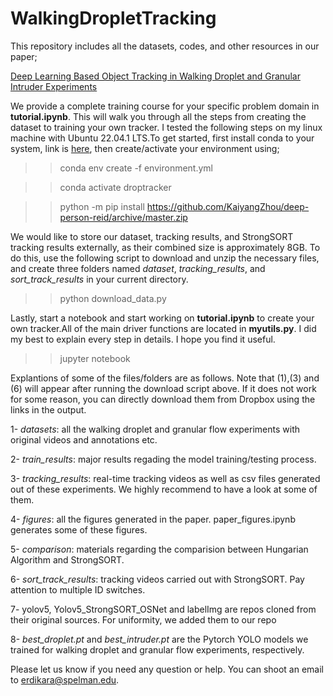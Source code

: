 # WalkingDropletTracking
This repository includes all the datasets, codes, and other resources in our paper; 

[Deep Learning Based Object Tracking in Walking Droplet and Granular Intruder Experiments](https://arxiv.org/abs/2302.05425)


We provide a complete training course for your specific problem domain in **tutorial.ipynb**. This will walk you through all the steps from creating the dataset to training your own tracker. I tested the following steps on my linux machine with Ubuntu 22.04.1 LTS.To get started, first install conda to your system, link is  [here](https://conda.io/projects/conda/en/latest/user-guide/install/index.html), then create/activate your environment using;


>> conda env create -f environment.yml


>> conda activate droptracker


>> python -m pip install https://github.com/KaiyangZhou/deep-person-reid/archive/master.zip



We would like to store our dataset, tracking results, and StrongSORT tracking results externally, as their combined size is approximately 8GB. To do this, use the following script to download and unzip the necessary files, and create three folders named *dataset*, *tracking_results*, and *sort_track_results* in your current directory.


>> python download_data.py


Lastly, start a notebook and start working on **tutorial.ipynb** to create your own tracker.All of the main driver functions are located in **myutils.py**. I did my best to explain every step in details. I hope you find it useful. 



>> jupyter notebook



Explantions of some of the files/folders are as follows. Note that (1),(3) and (6) will appear after running the download script above. If it does not work for some reason, you can directly download them from Dropbox using the links in the output.



1- *datasets*: all the walking droplet and granular flow experiments with original videos and annotations etc.


2- *train_results*: major results regading the model training/testing process. 


3- *tracking_results*:  real-time tracking videos as well as csv files generated out of these experiments. We highly recommend to have a look at some of them.


4- *figures*:  all the figures generated in the paper. paper_figures.ipynb generates some of these figures. 


5- *comparison*:  materials regarding the comparision between Hungarian Algorithm and StrongSORT.


6- *sort_track_results*:  tracking videos carried out with StrongSORT. Pay attention to multiple ID switches.


7- yolov5, Yolov5_StrongSORT_OSNet and labelImg are repos cloned from their original sources. For uniformity, we added them to our repo


8- *best_droplet.pt* and *best_intruder.pt* are the Pytorch YOLO models we trained for walking droplet and granular flow experiments, respectively. 




Please let us know if you need any question or help. You can shoot an email to erdikara@spelman.edu.
